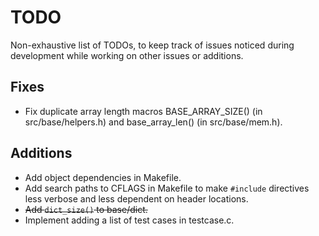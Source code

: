 # TODO

Non-exhaustive list of TODOs, to keep track of issues noticed during development
while working on other issues or additions.

## Fixes

* Fix duplicate array length macros BASE_ARRAY_SIZE() (in src/base/helpers.h)
  and base_array_len() (in src/base/mem.h).

## Additions

* Add object dependencies in Makefile.
* Add search paths to CFLAGS in Makefile to make `#include` directives less
  verbose and less dependent on header locations.
* ~~Add `dict_size()` to base/dict.~~
* Implement adding a list of test cases in testcase.c.

